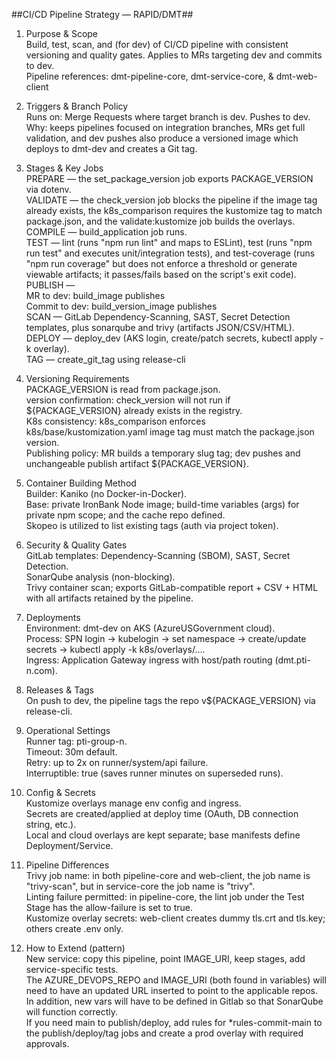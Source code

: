 ##CI/CD Pipeline Strategy — RAPID/DMT##

1. Purpose & Scope<BR>
Build, test, scan, and (for dev) of CI/CD pipeline with consistent versioning and quality gates. Applies to MRs targeting dev and commits to dev. <BR>
Pipeline references:  dmt-pipeline-core, dmt-service-core, & dmt-web-client <BR>

2. Triggers & Branch Policy<BR>
Runs on: 
Merge Requests where target branch is dev.
Pushes to dev.
Why: keeps pipelines focused on integration branches, MRs get full validation, and dev pushes also produce a versioned image which deploys to dmt-dev and creates a Git tag. 

3. Stages & Key Jobs<BR>
PREPARE — the set_package_version job exports PACKAGE_VERSION via dotenv.<BR>
VALIDATE — the check_version job blocks the pipeline if the image tag already exists, the k8s_comparison requires the kustomize tag to match package.json, and the validate:kustomize job builds the overlays.<BR>
COMPILE — build_application job runs.<BR>
TEST — lint (runs "npm run lint" and maps to ESLint), test (runs "npm run test" and executes unit/integration tests), and test-coverage (runs "npm run coverage" but does not enforce a threshold or generate viewable artifacts; it passes/fails based on the script's exit code).<BR>
PUBLISH —<BR>
MR to dev: build_image publishes<BR>
Commit to dev: build_version_image publishes<BR>
SCAN — GitLab Dependency-Scanning, SAST, Secret Detection templates, plus sonarqube and trivy (artifacts JSON/CSV/HTML).<BR>
DEPLOY — deploy_dev (AKS login, create/patch secrets, kubectl apply -k overlay).<BR>
TAG — create_git_tag using release-cli <BR>

4. Versioning Requirements<BR>
PACKAGE_VERSION is read from package.json.<BR>
version confirmation: check_version will not run if ${PACKAGE_VERSION} already exists in the registry.<BR>
K8s consistency: k8s_comparison enforces k8s/base/kustomization.yaml image tag must match the package.json version.<BR>
Publishing policy: MR builds a temporary slug tag; dev pushes and unchangeable publish artifact ${PACKAGE_VERSION}. <BR>

5. Container Building Method<BR>
Builder: Kaniko (no Docker-in-Docker).<BR>
Base: private IronBank Node image; build-time variables (args) for private npm scope; and the cache repo defined.<BR>
Skopeo is utilized to list existing tags (auth via project token). <BR>

6. Security & Quality Gates<BR>
GitLab templates: Dependency-Scanning (SBOM), SAST, Secret Detection.<BR>
SonarQube analysis (non-blocking).<BR>
Trivy container scan; exports GitLab-compatible report + CSV + HTML with all artifacts retained by the pipeline. <BR>

7. Deployments<BR>
Environment: dmt-dev on AKS (AzureUSGovernment cloud).<BR>
Process: SPN login -> kubelogin -> set namespace -> create/update secrets -> kubectl apply -k k8s/overlays/....<BR>
Ingress: Application Gateway ingress with host/path routing (dmt.pti-n.com). <BR>

8. Releases & Tags<BR>
On push to dev, the pipeline tags the repo v${PACKAGE_VERSION} via release-cli.<BR>

9. Operational Settings<BR>
Runner tag: pti-group-n.<BR>
Timeout: 30m default.<BR>
Retry: up to 2x on runner/system/api failure.<BR>
Interruptible: true (saves runner minutes on superseded runs). <BR>

10. Config & Secrets<BR>
Kustomize overlays manage env config and ingress.<BR>
Secrets are created/applied at deploy time (OAuth, DB connection string, etc.).<BR>
Local and cloud overlays are kept separate; base manifests define Deployment/Service. <BR>

11. Pipeline Differences<BR>
Trivy job name:  in both pipeline-core and web-client, the job name is "trivy-scan", but in service-core the job name is "trivy".<BR>
Linting failure permitted:  in pipeline-core, the lint job under the Test Stage has the allow-failure is set to true.<BR>
Kustomize overlay secrets: web-client creates dummy tls.crt and tls.key; others create .env only.<BR>

12. How to Extend (pattern)<BR>
New service: copy this pipeline, point IMAGE_URI, keep stages, add service-specific tests.<BR>
The AZURE_DEVOPS_REPO and IMAGE_URI (both found in variables) will need to have an updated URL inserted to point to the applicable repos.  In addition, new vars will have to be defined in Gitlab so that SonarQube will function correctly.<BR>
If you need main to publish/deploy, add rules for *rules-commit-main to the publish/deploy/tag jobs and create a prod overlay with required approvals.<BR>
